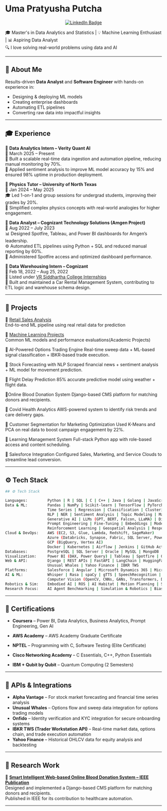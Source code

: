 # Uma Pratyusha Putcha

<p align="center">
  <a href="https://www.linkedin.com/in/uma-pratyusha-putcha-1b44231b6" target="_blank">
    <img src="https://img.shields.io/badge/LINKEDIN-VIEW-blue?style=for-the-badge&logo=linkedin" alt="LinkedIn Badge"/>
  </a>
</p>


🎓 Master's in Data Analytics and Statistics | 💡 Machine Learning Enthusiast | 📊 Aspiring Data Analyst  
🔍 I love solving real-world problems using data and AI

---
## 💼 About Me

Results-driven **Data Analyst** and **Software Engineer** with hands-on experience in:
- Designing & deploying ML models  
- Creating enterprise dashboards  
- Automating ETL pipelines  
- Converting raw data into impactful insights  

---

## 🎓 Experience

🔸 **Data Analytics Intern – Verity Quant AI**  
📅 March 2025 – Present  
🚀 Built a scalable real-time data ingestion and automation pipeline, reducing manual monitoring by 70%.  
🧠 Applied sentiment analysis to improve ML model accuracy by 15% and ensured 98% uptime in production deployment.

🔸 **Physics Tutor – University of North Texas**  
📅 Jan 2024 – May 2025  
🎓 Led 1-on-1 and group sessions for undergrad students, improving their grades by 20%.  
📘 Simplified complex physics concepts with real-world analogies for higher engagement.

🔸 **Data Analyst – Cognizant Technology Solutions (Amgen Project)**  
📅 Aug 2022 – July 2023  
📊 Designed Spotfire, Tableau, and Power BI dashboards for Amgen’s leadership.  
⚙️ Automated ETL pipelines using Python + SQL and reduced manual reporting by 60%.  
🧩 Administered Spotfire access and optimized dashboard performance.

🔸 **Data Warehousing Intern – Cognizant**  
📅 Feb 18, 2022 – Aug 25, 2022  
🏫 Listed under [VR Siddhartha College Internships](https://www.vrsiddhartha.ac.in/it/internships-2020-21-b-tech/)  
🚗 Built and maintained a Car Rental Management System, contributing to ETL logic and warehouse schema design.

---
## 🚀 Projects

🔹 [Retail Sales Analysis](https://github.com/pratyusha56/Retail-Sales-Analysis)  
End-to-end ML pipeline using real retail data for prediction

🔹 [Machine Learning Projects](https://github.com/pratyusha56/Machine-Learning-)  
Common ML models and performance evaluations(Academic Projects)

🔹 AI-Powered Options Trading Engine
Real-time sweep data + ML-based signal classification + IBKR-based trade execution.

🔹 Stock Forecasting with NLP
Scraped financial news + sentiment analysis + ML model for movement prediction.

🔹 Flight Delay Prediction
85% accurate predictive model using weather + flight data.

🔹Online Blood Donation System
Django-based CMS platform for matching donors and recipients.

🔹 Covid Health Analytics
AWS-powered system to identify risk trends and care delivery gaps.

🔹 Customer Segmentation for Marketing Optimization
Used K-Means and PCA on real data to boost campaign engagement by 22%.

🔹 Learning Management System
Full-stack Python app with role-based access and content scheduling.

🔹 Salesforce Integration
Configured Sales, Marketing, and Service Clouds to streamline lead conversion.

---

## ⚙️ Tech Stack

```bash
## ⚙️ Tech Stack  

Languages:         Python | R | SQL | C | C++ | Java | Golang | JavaScript | MATLAB  
Data & ML:         Pandas | NumPy | Scikit-learn | TensorFlow | PyTorch | Keras | XGBoost  
                   Time Series | Regression | Classification | Clustering | Ensemble Learning  
                   NLP | NER | Sentiment Analysis | Topic Modeling | Machine Translation  
                   Generative AI | LLMs (GPT, BERT, Falcon, LLaMA) | Diffusion Models | RAG Pipelines  
                   Prompt Engineering | Fine-Tuning | Embeddings | Model Explainability (SHAP, LIME)  
                   Reinforcement Learning | Geospatial Analysis | Responsible AI  
Cloud & DevOps:    AWS (EC2, S3, Glue, Lambda, Redshift, SageMaker)  
                   Azure (Databricks, Synapse, Fabric, SQL Server, Power BI)  
                   GCP (BigQuery, Vertex AI)  
                   Docker | Kubernetes | Airflow | Jenkins | GitHub Actions | Terraform | MLflow  
Databases:         PostgreSQL | SQL Server | Oracle | MySQL | MongoDB | DynamoDB | Data Warehousing  
Visualization:     Power BI (DAX, Power Query) | Tableau | Spotfire | QlikView | Data Storytelling | Seaborn | Matplotlib  
Web & API:         Django | REST APIs | FastAPI | LangChain | HuggingFace | ONNX  
                   Unusual Whales | Yahoo Finance | IBKR TWS  
Platforms:         Salesforce | Angular | Microsoft Dynamics 365 | Microsoft Fabric | Power Automate  
AI & ML:           Whisper | Rasa | spaCy | gTTS | SpeechRecognition | OpenAI APIs  
                   Computer Vision (OpenCV, CNNs, GANs, Transformers, Diffusion Models)  
Robotics & Sim:    Embodied AI | ROS | AI Habitat | Motion Planning | Sim-to-Real Transfer | Dexterous Manipulation  
Research Focus:    AI Agent Benchmarking | Simulation & Robotics | Bias/Fairness in AI | Scalable Data Pipelines  

```
---
## 📜 Certifications

- **Coursera** – Power BI, Data Analytics, Business Analytics, Prompt Engineering, Gen AI

- **AWS Academy** – AWS Academy Graduate Certificate

- **NPTEL** – Programming with C, Software Testing (Elite Certificate)

- **Cisco Networking Academy** – C Essentials, C++, Python Essentials

- **IBM + Qubit by Qubit** – Quantum Computing (2 Semesters)

---
## 🔌 APIs & Integrations

- **Alpha Vantage** – For stock market forecasting and financial time series analysis  
- **Unusual Whales** – Options flow and sweep data integration for options trading models  
- **Onfido** – Identity verification and KYC integration for secure onboarding systems  
- **IBKR TWS (Trader Workstation API)** – Real-time market data, options chain, and trade execution automation  
- **Yahoo Finance** – Historical OHLCV data for equity analysis and backtesting

---
## 🧪 Research Work

🔬 **[Smart Intelligent Web-based Online Blood Donation System – IEEE Publication](https://ieeexplore.ieee.org/document/9591811)**  
Designed and implemented a Django-based CMS platform for matching donors and recipients.  
Published in IEEE for its contribution to healthcare automation.

---

